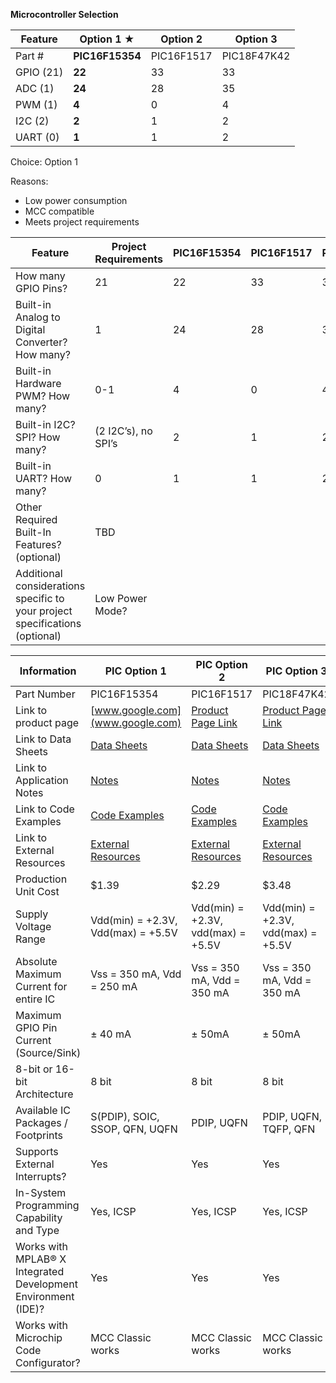 **Microcontroller Selection**

| Feature | **Option 1** ★ | Option 2    | Option 3    |
|---------|----------------|-------------|-------------|
| Part #  | **PIC16F15354**| PIC16F1517  | PIC18F47K42 |
| GPIO (21)    | **22**         | 33          | 33          |
| ADC (1)    | **24**         | 28          | 35          |
| PWM (1)    | **4**          | 0           | 4           |
| I2C (2)     | **2**          | 1           | 2           |
| UART (0)    | **1**          | 1           | 2           |

Choice: Option 1

Reasons:

- Low power consumption
- MCC compatible
- Meets project requirements


| Feature                                          | Project Requirements | PIC16F15354 | PIC16F1517 | PIC18F47K42 |
|--------------------------------------------------|----------------------|-------------|------------|-------------|
| How many GPIO Pins?                              | 21                   | 22          | 33         | 33          |
| Built-in Analog to Digital Converter? How many?  | 1                    | 24          | 28         | 35          |
| Built-in Hardware PWM? How many?                 | 0-1                  | 4           | 0          | 4           |
| Built-in I2C? SPI? How many?                     | (2 I2C’s), no SPI’s  | 2           | 1          | 2           |
| Built-in UART? How many?                         | 0                    | 1           | 1          | 2           |
| Other Required Built-In Features? (optional)    | TBD                  |             |            |             |
| Additional considerations specific to your project specifications (optional) | Low Power Mode? |  |  |  |

| Information                                 | PIC Option 1     | PIC Option 2 | PIC Option 3 |
|---------------------------------------------|------------------|--------------|--------------|
| Part Number                                 | PIC16F15354      | PIC16F1517   | PIC18F47K42   |
| Link to product page                        | [www.google.com](www.google.com) | [Product Page Link]() | [Product Page Link]() |
| Link to Data Sheets                         | [Data Sheets]()  | [Data Sheets]() | [Data Sheets]() |
| Link to Application Notes                   | [Notes]()        | [Notes]()    | [Notes]()    |
| Link to Code Examples                       | [Code Examples]()| [Code Examples]() | [Code Examples]() |
| Link to External Resources                  | [External Resources]() | [External Resources]() | [External Resources]() |
| Production Unit Cost                        | $1.39            | $2.29        | $3.48        |
| Supply Voltage Range                        | Vdd(min) = +2.3V, Vdd(max) = +5.5V | Vdd(min) = +2.3V, vdd(max) = +5.5V | Vdd(min) = +2.3V, vdd(max) = +5.5V |
| Absolute Maximum Current for entire IC      | Vss = 350 mA, Vdd = 250 mA | Vss = 350 mA, Vdd = 350 mA | Vss = 350 mA, Vdd = 350 mA |
| Maximum GPIO Pin Current (Source/Sink)      | ± 40 mA          | ± 50mA       | ± 50mA       |
| 8-bit or 16-bit Architecture                | 8 bit            | 8 bit        | 8 bit        |
| Available IC Packages / Footprints          | S(PDIP), SOIC, SSOP, QFN, UQFN | PDIP, UQFN | PDIP, UQFN, TQFP, QFN |
| Supports External Interrupts?               | Yes              | Yes          | Yes          |
| In-System Programming Capability and Type   | Yes, ICSP        | Yes, ICSP    | Yes, ICSP    |
| Works with MPLAB® X Integrated Development Environment (IDE)? | Yes | Yes | Yes |
| Works with Microchip Code Configurator?     | MCC Classic works | MCC Classic works | MCC Classic works |

